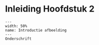 # Inleiding Hoofdstuk 2


``` {figure} ../figures/Sterrenkunde.jpg
---
width: 50%
name: Introductie afbeelding
---
Onderschrift
```
